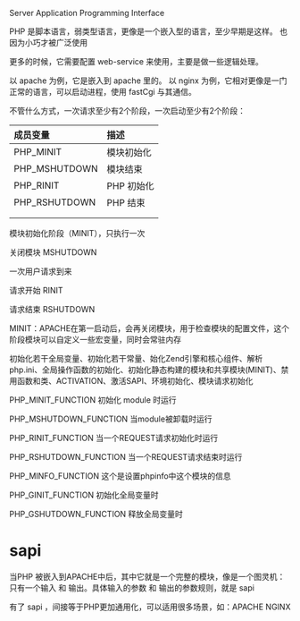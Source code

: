 
Server Application Programming Interface

PHP 是脚本语言，弱类型语言，更像是一个嵌入型的语言，至少早期是这样。
也因为小巧才被广泛使用

更多的时候，它需要配置 web-service 来使用，主要是做一些逻辑处理。

以 apache 为例，它是嵌入到 apache 里的。
以 nginx 为例，它相对更像是一门正常的语言，可以启动进程，使用 fastCgi 与其通信。

不管什么方式，一次请求至少有2个阶段，一次启动至少有2个阶段：

| 成员变量 | 描述 |
| :--- | :--- |
| PHP_MINIT | 模块初始化 |
| PHP_MSHUTDOWN | 模块结束 |
| PHP_RINIT | PHP 初始化 |
| PHP_RSHUTDOWN | PHP 结束 |
|  |  |
|  |  |

模块初始化阶段（MINIT），只执行一次

关闭模块 MSHUTDOWN

一次用户请求到来

请求开始 RINIT

请求结束 RSHUTDOWN

MINIT：APACHE在第一启动后，会再关闭模块，用于检查模块的配置文件，这个阶段模块可以自定义一些宏变量，同时会常驻内存

初始化若干全局变量、初始化若干常量、始化Zend引擎和核心组件、解析php.ini、全局操作函数的初始化、初始化静态构建的模块和共享模块\(MINIT\)、禁用函数和类、ACTIVATION、激活SAPI、环境初始化、模块请求初始化

PHP\_MINIT\_FUNCTION 初始化 module 时运行

PHP\_MSHUTDOWN\_FUNCTION 当module被卸载时运行

PHP\_RINIT\_FUNCTION 当一个REQUEST请求初始化时运行

PHP\_RSHUTDOWN\_FUNCTION 当一个REQUEST请求结束时运行

PHP\_MINFO\_FUNCTION 这个是设置phpinfo中这个模块的信息

PHP\_GINIT\_FUNCTION 初始化全局变量时

PHP\_GSHUTDOWN\_FUNCTION 释放全局变量时

# sapi

当PHP 被嵌入到APACHE中后，其中它就是一个完整的模块，像是一个图灵机：只有一个输入  和  输出。具体输入的参数 和 输出的参数规则，就是 sapi 

有了 sapi ，间接等于PHP更加通用化，可以适用很多场景，如：APACHE NGINX